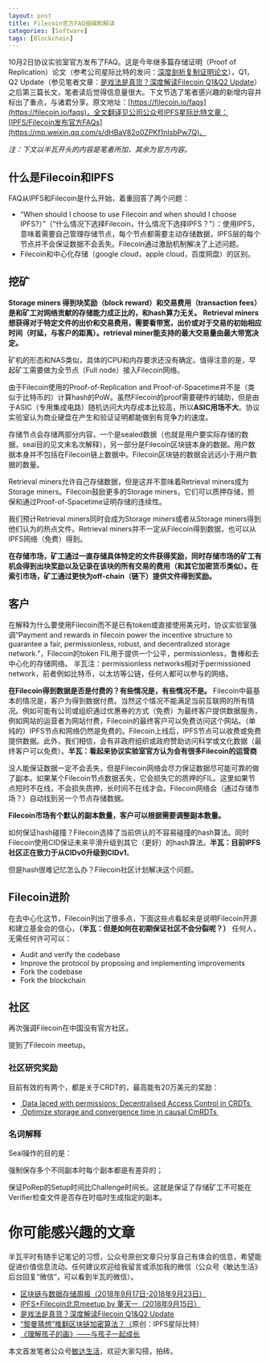 ```yaml
---
layout: post
title: Filecoin官方FAQ缩编和解读
categories: [Software]
tags: [Blockchain]
---
```


10月2日协议实验室官方发布了FAQ。这是今年继多篇存储证明（Proof of Replication）论文（参考公司星际比特的发问：[深度剖析复制证明论文](https://mp.weixin.qq.com/s/c6yyt9_-btRl8muxlZW0qw)），Q1，Q2 Update（参见笔者文章：[是戏法是真货？深度解读Filecoin Q1&Q2 Update](https://mp.weixin.qq.com/s?__biz=MzI5MzcwODYxMQ==&mid=2247483884&idx=1&sn=beb97d485de90dedbbf742903c53d36a&scene=21#wechat_redirect)）之后第三篇长文，笔者读后觉得信息量很大。下文节选了笔者感兴趣的新增内容并标出了重点，与诸君分享。原文地址：[https://filecoin.io/faqs](https://filecoin.io/faqs)，全文翻译见公司公众号IPFS星际比特文章：[IPFS/Filecoin发布官方FAQs](https://mp.weixin.qq.com/s/dHBaV82o0ZPKf1nIsbPw7Q)。

*注：下文以半瓦开头的内容是笔者所加，其余为官方内容。*

## 什么是Filecoin和IPFS
FAQ从IPFS和Filecoin是什么开始，着重回答了两个问题：
*  “When should I choose to use Filecoin and when should I choose IPFS?）”（“什么情况下选择Filecoin，什么情况下选择IPFS？”）：使用IPFS，意味着需要自己管理存储节点，每个节点都需要主动存储数据，IPFS层的每个节点并不会保证数据不会丢失。Filecoin通过激励机制解决了上述问题。
* Filecoin和中心化存储（google cloud，apple cloud，百度网盘）的区别。

## 挖矿
**Storage miners 得到块奖励（block reward）和交易费用（transaction fees）是和矿工对网络贡献的存储能力成正比的，和hash算力无关。**
**Retrieval miners想获得对于特定文件的出价和交易费用，需要看带宽，出价或对于交易的初始相应时间（时延，与客户的距离）。retrieval miner能支持的最大交易量由最大带宽决定。**

矿机的形态和NAS类似，具体的CPU和内存要求还没有确定。值得注意的是，早起矿工需要做为全节点（Full node）接入Filecoin网络。

由于Filecoin使用的Proof-of-Replication and Proof-of-Spacetime并不是（类似于比特币的）计算hash的PoW。虽然Filecoin的proof需要硬件的辅助，但是由于ASIC（专用集成电路）随机访问大内存成本比较高，所以**ASIC用场不大**。协议实验室认为商业硬盘在产生和验证证明都能做到有竞争力的速度。

存储节点会存储两部分内容，一个是sealed数据（也就是用户要实际存储的数据，seal目的见文末名次解释），另一部分是Filecoin区块链本身的数据。用户数据本身并不包括在Filecoin链上数据中。Filecoin区块链的数据会远远小于用户数据的数量。

Retrieval miners允许自己存储数据，但是这并不意味着Retrieval miners成为Storage miners。Filecoin鼓励更多的Storage miners，它们可以质押存储，担保和通过Proof-of-Spacetime证明存储的连续性。

我们预计Retrieval miners同时会成为Storage miners或者从Storage miners得到他们认为的热点文件。Retrieval miners并不一定从Filecoin得到数据，也可以从IPFS网络（免费）得到。

**在存储市场，矿工通过一直存储具体特定的文件获得奖励，同时存储市场的矿工有机会得到出块奖励以及记录在该块的所有交易的费用（和其它加密货币类似）。在索引市场，矿工通过更快为off-chain（链下）提供文件得到奖励。**

## 客户
在解释为什么要使用Filecoin而不是已有token或直接使用美元时，协议实验室强调“Payment and rewards in filecoin power the incentive structure to guarantee a fair, permissionless, robust, and decentralized storage network.”，Filecoin的token FIL用于提供一个公平，permissionless，鲁棒和去中心化的存储网络。
半瓦注：permissionless networks相对于permissioned network，前者例如比特币，以太坊等公链，任何人都可以参与的网络。

**在Filecoin得到数据是否是付费的？有些情况是，有些情况不是。** Filecoin中最基本的情况是，客户为得到数据付费。当然这个情况不能满足当前互联网的所有情况。例如可能有公司或组织通过优惠券的方式（免费）为最终客户提供数据服务，例如网站的运营者为网站付费，Filecoin的最终客户可以免费访问这个网站。（单纯的）IPFS节点和网络仍然是免费的。Filecoin上线后，IPFS节点可以收费或免费提供数据。此外，我们相信，会有非政府组织或政府赞助访问科学或文化数据（最终客户可以免费）。**半瓦：看起来协议实验室官方认为会有很多Filecoin的运营商**

没人能保证数据一定不会丢失，但是Filecoin网络会尽力保证数据尽可能可靠的做了副本。如果某个Filecoin节点数据丢失，它会损失它的质押的FIL。这里如果节点短时不在线，不会损失质押，长时间不在线才会。Filecoin网络会（通过存储市场？）自动找到另一个节点存储数据。

**Filecoin市场有个默认的副本数量，客户可以根据需要调整副本数量。**

如何保证hash碰撞？Filecoin选择了当前供认的不容易碰撞的hash算法。同时Filecoin使用CID保证未来平滑升级到其它（更好）的hash算法。**半瓦：目前IPFS社区正在致力于从CIDv0升级到CIDv1**。

但是hash很难记忆怎么办？Filecoin社区计划解决这个问题。

## Filecoin进阶
在去中心化这节，Filecoin列出了很多点，下面这些点看起来是说明Filecoin开源和建立基金会的信心，**（半瓦：但是如何在初期保证社区不会分裂呢？）** 任何人，无需任何许可可以：
* Audit and verify the codebase
* Improve the protocol by proposing and implementing improvements
* Fork the codebase
* Fork the blockchain

## 社区
再次强调Filecoin在中国没有官方社区。

提到了Filecoin meetup。

### 社区研究奖励
目前有效的有两个，都是关于CRDT的，最高能有20万美元的奖励：
* [ Data laced with permissions: Decentralised Access Control in CRDTs ](https://github.com/protocol/research-RFPs/blob/master/RFPs/rfp-4-CRDT-ACL.md)
* [ Optimize storage and convergence time in causal CmRDTs ](https://github.com/protocol/research-RFPs/blob/master/RFPs/rfp-5-optimized-CmRDT.md)

### 名词解释

Seal操作的目的是：

强制保存多个不同副本时每个副本都是有差异的；

保证PoRep的Setup时间比Challenge时间长。这就是保证了存储矿工不可能在Verifier检查文件是否存在时临时生成指定的副本。

# 你可能感兴趣的文章

半瓦平时有随手记笔记的习惯，公众号原创文章只分享自己有体会的信息，希望能促进价值信息流动。任何建议欢迎给我留言或添加我的微信（公众号《敏达生活》后台回复“微信”，可以看到半瓦的微信）。

* [区块链与数据存储周报（2018年9月17日-2018年9月23日）](https://mp.weixin.qq.com/s?__biz=MzI5MzcwODYxMQ==&mid=2247483897&idx=1&sn=19453afa202772521a7b57f052072184&chksm=ec6cb7d5db1b3ec3abb7e61e3483b11661267e9c22a35174a0b4fb2516e1deceda6fb8a00c7d&token=1343963564&lang=zh_CN#rd)
* [IPFS+Filecoin北京meetup by 董天一（2018年9月15日）](https://mp.weixin.qq.com/s?__biz=MzI5MzcwODYxMQ==&mid=2247483890&idx=1&sn=d1d6bb3a86f5fdaab5495f9024df13de&scene=21#wechat_redirect)
* [是戏法是真货？深度解读Filecoin Q1&Q2 Update](https://mp.weixin.qq.com/s?__biz=MzI5MzcwODYxMQ==&mid=2247483884&idx=1&sn=beb97d485de90dedbbf742903c53d36a&scene=21#wechat_redirect)
* [“黎曼猜想”推翻区块链加密算法？（](https://mp.weixin.qq.com/s?__biz=MzU4NDQ5NzE3NQ==&mid=2247484130&idx=1&sn=8d1ce1399e8f5c015fd48e5cf58ee5cb&scene=21#wechat_redirect)原创：IPFS星际比特）
* [《理解孩子的画》——与孩子一起成长](https://mp.weixin.qq.com/s?__biz=MzI5MzcwODYxMQ==&mid=2247483918&idx=1&sn=fa9b33bb5b34604895dd24f6a8ea3183&chksm=ec6cb422db1b3d343413dc73c4a6ba1bdd6aa7ef6910c1f1c80a94ae4daa51c9ed9cedbc6697&token=1343963564&lang=zh_CN#rd)



本文首发笔者公众号[敏达生活](https://mp.weixin.qq.com/s/9Dbq6H9amoHR15RicO1MFA)，欢迎大家勾搭，拍砖。